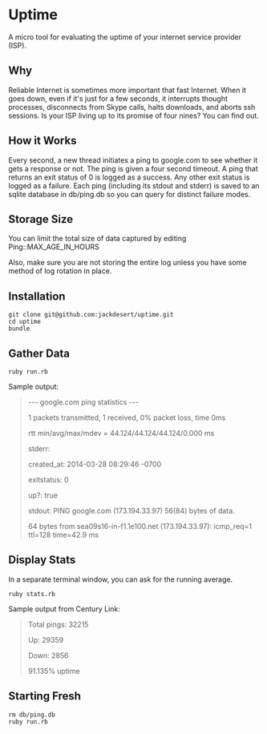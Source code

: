 Uptime
======

A micro tool for evaluating the uptime of your internet service provider (ISP).


Why
---

Reliable Internet is sometimes more important that fast Internet. When it goes
down, even if it's just for a few seconds, it interrupts thought processes,
disconnects from Skype calls, halts downloads, and aborts ssh sessions. Is
your ISP living up to its promise of four nines? You can find out.


How it Works
------------

Every second, a new thread initiates a ping to google.com to see whether it
gets a response or not. The ping is given a four second timeout. A ping that
returns an exit status of 0 is logged as a success. Any other exit status
is logged as a failure. Each ping (including its stdout and stderr) is saved
to an sqlite database in db/ping.db so you can query for distinct failure modes.


Storage Size
------------

You can limit the total size of data captured by editing Ping::MAX_AGE_IN_HOURS

Also, make sure you are not storing the entire log unless you have
some method of log rotation in place.


Installation
------------

    git clone git@github.com:jackdesert/uptime.git
    cd uptime
    bundle


Gather Data
-----------

    ruby run.rb

Sample output:

>   --- google.com ping statistics ---
>
>   1 packets transmitted, 1 received, 0% packet loss, time 0ms
>
>   rtt min/avg/max/mdev = 44.124/44.124/44.124/0.000 ms
>
>   stderr:
>
>   created_at: 2014-03-28 08:29:46 -0700
>
>   exitstatus: 0
>
>   up?: true
>
>   stdout: PING google.com (173.194.33.97) 56(84) bytes of data.
>
>   64 bytes from sea09s16-in-f1.1e100.net (173.194.33.97): icmp_req=1 ttl=128 time=42.9 ms



Display Stats
-------------

In a separate terminal window, you can ask for the running average.

    ruby stats.rb

Sample output from Century Link:

> Total pings: 32215
>
> Up: 29359
>
> Down: 2856
>
> 91.135% uptime


Starting Fresh
--------------

    rm db/ping.db
    ruby run.rb


